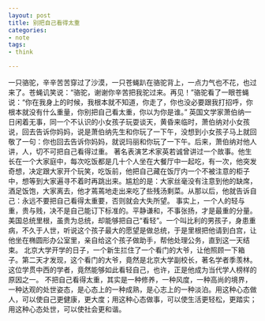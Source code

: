 ```yaml
---
layout: post
title: 别把自己看得太重
categories:
- note
tags:
- think

---
```


一只骆驼，辛辛苦苦穿过了沙漠，一只苍蝇趴在骆驼背上，一点力气也不花，也过来了。苍蝇讥笑说：“骆驼，谢谢你辛苦把我驼过来。再见！”骆驼看了一眼苍蝇说：“你在我身上的时候，我根本就不知道，你走了，你也没必要跟我打招呼，你根本就没有什么重量，你别把自己看太重，你以为你是谁。”
英国文学家萧伯纳一日闲着无事，同一个不认识的小女孩子玩耍谈天，黄昏来临时，萧伯纳对小女孩说，回去告诉你妈妈，说是萧伯纳先生和你玩了一下午，没想到小女孩子马上就回敬了一句：你也回去告诉你妈妈，就说玛丽和你玩了一下午。后来，萧伯纳对他人讲，人，切不可把自己看得过重。
著名表演艺术家英若诚曾讲过一个故事。他生长在一个大家庭中，每次吃饭都是几十个人坐在大餐厅中一起吃，有一次，他突发奇想，决定跟大家开个玩笑，吃饭前，他把自己藏在饭厅内一个不被注意的柜子中，想等到大家遍寻不着时再跳出来。尴尬的是：大家丝毫没有注意到他的缺席，酒足饭饱，大家离去，他才蔫蔫地走出来吃了些残汤剩菜。从那以后，他就告诉自己：永远不要把自己看得太重要，否则就会大失所望。
事实上，一个人的轻与重，贵与贱，决不是自己能订下标准的。平静谦和，不事张扬，才是最重的分量。
美国总统里根，虽贵为总统，却能够把自己“看轻”。一个叫比利的男孩子，身患重病，不久于人世，听说这个孩子最大的愿望是做总统，于是里根把他请到白宫，让他坐在椭圆形办公室里，亲自给这个孩子做助手，帮他处理公务，直到这一天结束。
北京大学开学的日子，一个新生拦住了一个看门的大爷，让他照顾一下箱子。第二天才发现，这个看门的大爷，竟然是北京大学副校长，著名学者季羡林。这位学贯中西的学者，竟然能够如此看轻自己，也许，正是他成为当代学人榜样的原因之一。
不把自己看得太重，其实是一种修养，一种风度，一种高尚的境界，一种达观的处世姿态，是心态上的一种成熟，是心志上的一种淡泊。用这种心态做人，可以使自己更健康，更大度；用这种心态做事，可以使生活更轻松，更踏实；用这种心态处世，可以使社会更和谐。
